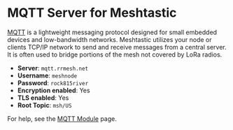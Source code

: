 # MQTT Server for Meshtastic

[MQTT](https://mqtt.org/) is a lightweight messaging protocol designed for small embedded devices and low-bandwidth networks. Meshtastic utilizes your node or clients TCP/IP network to send and receive messages from a central server. It is often used to bridge portions of the mesh not covered by LoRa radios.

* **Server**: `mqtt.rrmesh.net`
* **Username**: `meshnode`
* **Password**: `rock815river`
* **Encryption enabled**: Yes
* **TLS enabled**: Yes
* **Root Topic**: `msh/US`

For help, see the [MQTT Module](https://meshtastic.org/docs/configuration/module/mqtt/) page.

